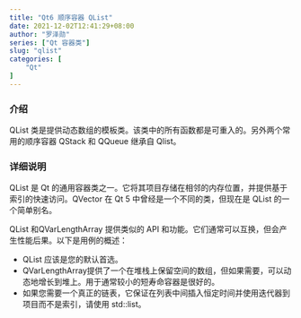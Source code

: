 ```yaml
---
title: "Qt6 顺序容器 QList"
date: 2021-12-02T12:41:29+08:00
author: "罗泽勋"
series: ["Qt 容器类"] 
slug: "qlist"
categories: [
    "Qt"
]
---
```


### 介绍

QList 类是提供动态数组的模板类。该类中的所有函数都是可重入的。另外两个常用的顺序容器 QStack 和 QQueue 继承自 Qlist。

### 详细说明

QList<T> 是 Qt 的通用容器类之一。它将其项目存储在相邻的内存位置，并提供基于索引的快速访问。QVector <T> 在 Qt 5 中曾经是一个不同的类，但现在是 QList 的一个简单别名。

QList<T> 和QVarLengthArray <T> 提供类似的 API 和功能。它们通常可以互换，但会产生性能后果。以下是用例的概述：

* QList 应该是您的默认首选。  
* QVarLengthArray提供了一个在堆栈上保留空间的数组，但如果需要，可以动态地增长到堆上。用于通常较小的短寿命容器是很好的。  
* 如果您需要一个真正的链表，它保证在列表中间插入恒定时间并使用迭代器到项目而不是索引，请使用 std::list。  